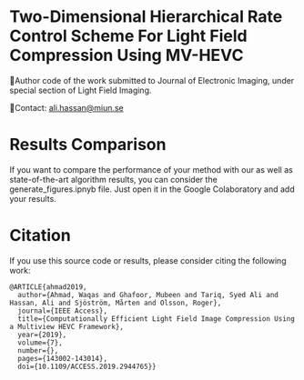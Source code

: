 # Two-Dimensional Hierarchical Rate Control Scheme For Light Field Compression Using MV-HEVC

:page_facing_up:Author code of the work submitted to Journal of Electronic Imaging, under special section of Light Field Imaging.

:e-mail:Contact: ali.hassan@miun.se

# Results Comparison
If you want to compare the performance of your method with our as well as state-of-the-art algorithm results, you can consider the generate_figures.ipnyb file.
Just open it in the Google Colaboratory and add your results.


# Citation
If you use this source code or results, please consider citing the following work:
```
@ARTICLE{ahmad2019,
  author={Ahmad, Waqas and Ghafoor, Mubeen and Tariq, Syed Ali and Hassan, Ali and Sjöström, Mårten and Olsson, Roger},
  journal={IEEE Access}, 
  title={Computationally Efficient Light Field Image Compression Using a Multiview HEVC Framework}, 
  year={2019},
  volume={7},
  number={},
  pages={143002-143014},
  doi={10.1109/ACCESS.2019.2944765}}

```
